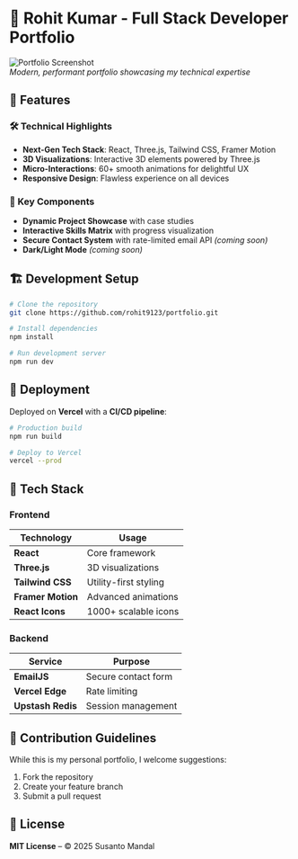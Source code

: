 # 🚀 Rohit Kumar - Full Stack Developer Portfolio
![Portfolio Screenshot](https://github.com/user-attachments/assets/27e3470c-4eea-4789-b3a3-d6ad202e2a2d)  
*Modern, performant portfolio showcasing my technical expertise*  

## 🌟 Features  

### 🛠 Technical Highlights  
- **Next-Gen Tech Stack**: React, Three.js, Tailwind CSS, Framer Motion  
- **3D Visualizations**: Interactive 3D elements powered by Three.js  
- **Micro-Interactions**: 60+ smooth animations for delightful UX  
- **Responsive Design**: Flawless experience on all devices  

### 🎯 Key Components  
- **Dynamic Project Showcase** with case studies  
- **Interactive Skills Matrix** with progress visualization  
- **Secure Contact System** with rate-limited email API *(coming soon)* 
- **Dark/Light Mode** *(coming soon)*  

## 🏗 Development Setup  

```bash
# Clone the repository
git clone https://github.com/rohit9123/portfolio.git

# Install dependencies
npm install

# Run development server
npm run dev
```  

## 🚀 Deployment  
Deployed on **Vercel** with a **CI/CD pipeline**:  

```bash
# Production build
npm run build

# Deploy to Vercel
vercel --prod
```  

## 🧩 Tech Stack  

### Frontend  

| Technology      | Usage                  |  
|---------------|-----------------------|  
| **React**      | Core framework          |  
| **Three.js**   | 3D visualizations       |  
| **Tailwind CSS** | Utility-first styling  |  
| **Framer Motion** | Advanced animations  |  
| **React Icons**  | 1000+ scalable icons   |  

### Backend  

| Service       | Purpose                  |  
|--------------|--------------------------|  
| **EmailJS**   | Secure contact form      |  
| **Vercel Edge** | Rate limiting           |  
| **Upstash Redis** | Session management   |  


## 🤝 Contribution Guidelines  
While this is my personal portfolio, I welcome suggestions:  

1. Fork the repository  
2. Create your feature branch  
3. Submit a pull request  

## 📜 License  
**MIT License** – © 2025 Susanto Mandal  
